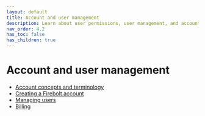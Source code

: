 ```yaml
---
layout: default
title: Account and user management
description: Learn about user permissions, user management, and account and billing management in Firebolt.
nav_order: 4.2
has_toc: false
has_children: true
---
```


# Account and user management

* [Account concepts and terminology](./concepts-and-terminology.md)
* [Creating a Firebolt account](./creating-an-account.md)
* [Managing users](./managing-users.md)  
* [Billing](./billing.md)
